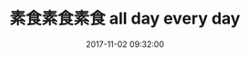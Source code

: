 ---
layout: post
title: "素食素食素食 all day every day"
excerpt: ""
date:  2017-11-02 09:32:00
tags: [ntu, day]
categories: [photos]
comments: true
image:
  feature: "https://lh3.googleusercontent.com/p7MbR4BT4RHzM3F0fVCVujO9vUyjLy-8I6Is5coLiM02Z0UYch8rkU9kM-nKhisCpDxiKFAa7PCZNsdYyPo4hbZ009m9Ffag6jW6qTsle0TeQ6B9j6XhBUzbM84j_-wOAzGr5MMtz80d8yg_QYQB72wCnwUliMwkdyJvIDV2Kx4W-lRujELkyjBXQU0eZbw60fyrYY57qN3BHEQAK3-nE3oAKbReU7gz4Az2axJWtyaW17rmO0_Yhutvxw5PispeG9LV2tW5HWBAmj2_sxbDp9fIFMvIPBFxdxLAIC-un9WOaJAYeBBhaVqA0xuQCbvsiEGaince7D2zcVgUEZCNxBdTL2KYC0wIWmowIbCVkevQZ551B_tkrwvRAmkoujPQvTEP0hvh97v9r7WZClnqo47ZyifRitMahQMvUmEPUfeKzmyTVVUkNRfBEFtEMbY1-4sT0OF2AbOSwKmDSHShAeDtn5-4PeFK3FQpVkCKHkm5hGLwocWcXwPJmybVrgl_hDw6576DdZCRj5eYPqbM-b4geRP2R7XOpEFXD4_ry6oZVR9s0K0c_v1pgAb13gXaESeZ73le09oWb2A1UKOlR3EeVGDh3jZhlygH-n7OQQBREfwwX_z5b0oKsba7TBX2_caWobAOWQe-Tv5byqsV9_o6NY0EjKa_GnxC=w1334-h750-no"
more: false
---